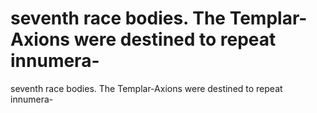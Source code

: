# seventh race bodies. The Templar-Axions were destined to repeat innumera-

seventh race bodies. The Templar-Axions were destined to repeat innumera-